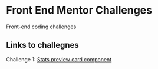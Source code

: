 # Front End Mentor Challenges
 Front-end coding challenges
 
## Links to challegnes

Challenge 1: [Stats preview card component](https://www.frontendmentor.io/challenges/stats-preview-card-component-8JqbgoU62)
